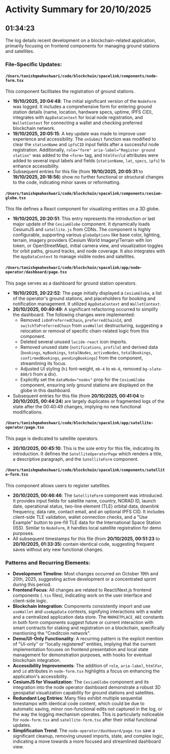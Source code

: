 # Activity Summary for 20/10/2025

## 01:34:23
The log details recent development on a blockchain-related application, primarily focusing on frontend components for managing ground stations and satellites.

### File-Specific Updates:

#### `/Users/tanishqmaheshwari/code/blockchain/spacelink/components/node-form.tsx`
This component facilitates the registration of ground stations.
*   **19/10/2025, 20:04:48**: The initial significant version of the `NodeForm` was logged. It includes a comprehensive form for entering ground station details (name, location, hardware specs, uptime, IPFS CID), integrates with `AppDataContext` for local node registration, and `WalletContext` for connecting a wallet and checking preferred blockchain network.
*   **19/10/2025, 20:05:15**: A key update was made to improve user experience and accessibility. The `onSubmit` function was modified to clear the `stationName` and `ipfsCID` input fields after a successful node registration. Additionally, `role="form" aria-label="Register ground station"` was added to the `<form>` tag, and `htmlFor`/`id` attributes were added to several input labels and fields (`stationName`, `lat`, `specs`, `ipfs`) to enhance accessibility.
*   Subsequent entries for this file (from **19/10/2025, 20:05:31** to **19/10/2025, 20:18:56**) show no further functional or structural changes to the code, indicating minor saves or reformatting.

#### `/Users/tanishqmaheshwari/code/blockchain/spacelink/components/cesium-globe.tsx`
This file defines a React component for visualizing entities on a 3D globe.
*   **19/10/2025, 20:20:51**: This entry represents the introduction or last major update of the `CesiumGlobe` component. It dynamically loads CesiumJS and `satellite.js` from CDNs. The component is highly configurable, supporting various `globeOptions` like base color, lighting, terrain, imagery providers (Cesium World Imagery/Terrain with Ion token, or OpenStreetMap), initial camera view, and visualization toggles for orbit paths, ground tracks, and node coverage. It also integrates with the `AppDataContext` to manage visible nodes and satellites.

#### `/Users/tanishqmaheshwari/code/blockchain/spacelink/app/node-operator/dashboard/page.tsx`
This page serves as a dashboard for ground station operators.
*   **19/10/2025, 20:22:52**: The page initially displayed a `CesiumGlobe`, a list of the operator's ground stations, and placeholders for booking and notification management. It utilized `AppDataContext` and `WalletContext`.
*   **20/10/2025, 00:40:49**: A significant refactoring occurred to simplify the dashboard. The following changes were implemented:
    *   Removed `isOnPreferredChain`, `preferredChainId`, and `switchToPreferredChain` from `useWallet` destructuring, suggesting a relocation or removal of specific chain-related logic from this component.
    *   Deleted several unused `lucide-react` icon imports.
    *   Removed unused state (`notifications`, `profile`) and derived data (`bookings`, `myBookings`, `totalNodes`, `activeNodes`, `totalBookings`, `confirmedBookings`, `pendingBookings`) from the component, streamlining its focus.
    *   Adjusted UI styling (`h1` font-weight, `mb-4` to `mb-6`, removed `bg-slate-800/5` from a div).
    *   Explicitly set the `dataMode="nodes"` prop for the `CesiumGlobe` component, ensuring only ground stations are displayed on the globe in this dashboard.
*   Subsequent entries for this file (from **20/10/2025, 00:41:04** to **20/10/2025, 00:44:24**) are largely duplicates or fragmented logs of the state after the 00:40:49 changes, implying no new functional modifications.

#### `/Users/tanishqmaheshwari/code/blockchain/spacelink/app/satellite-operator/page.tsx`
This page is dedicated to satellite operators.
*   **20/10/2025, 00:45:10**: This is the sole entry for this file, indicating its introduction. It defines the `SatelliteOperatorPage` which renders a title, a descriptive paragraph, and the `SatelliteForm` component.

#### `/Users/tanishqmaheshwari/code/blockchain/spacelink/components/satellite-form.tsx`
This component allows users to register satellites.
*   **20/10/2025, 00:46:46**: The `SatelliteForm` component was introduced. It provides input fields for satellite name, country, NORAD ID, launch date, operational status, two-line element (TLE) orbital data, downlink frequency, data rate, contact email, and an optional IPFS CID. It includes client-side TLE validation, wallet connection checks, and a "Use Example" button to pre-fill TLE data for the International Space Station (ISS). Similar to `NodeForm`, it handles local satellite registration for demo purposes.
*   All subsequent timestamps for this file (from **20/10/2025, 00:51:23** to **20/10/2025, 01:33:35**) contain identical code, suggesting frequent saves without any new functional changes.

### Patterns and Recurring Elements:
*   **Development Timeline**: Most changes occurred on October 19th and 20th, 2025, suggesting active development or a concentrated sprint during this period.
*   **Frontend Focus**: All changes are related to React/Next.js frontend components (`.tsx` files), indicating work on the user interface and client-side logic.
*   **Blockchain Integration**: Components consistently import and use `useWallet` and `useAppData` contexts, signifying interactions with a wallet and a centralized application data store. The `MARKETPLACE_ABI` constants in both form components suggest future or current interaction with smart contracts for staking and registration on a blockchain, specifically mentioning the "Creditcoin network".
*   **Demo/UI-Only Functionality**: A recurring pattern is the explicit mention of "UI-only" or "locally registered" entities, implying that the current implementation focuses on frontend presentation and local state management for demonstration purposes, with hooks for eventual blockchain integration.
*   **Accessibility Improvements**: The addition of `role`, `aria-label`, `htmlFor`, and `id` attributes in `node-form.tsx` highlights a focus on enhancing the application's accessibility.
*   **CesiumJS for Visualization**: The `CesiumGlobe` component and its integration into the node operator dashboard demonstrate a robust 3D geospatial visualization capability for ground stations and satellites.
*   **Redundant Log Entries**: Many files exhibit multiple sequential timestamps with identical code content, which could be due to automatic saving, minor non-functional edits not captured in the log, or the way the logging mechanism operates. This is particularly noticeable for `node-form.tsx` and `satellite-form.tsx` after their initial functional updates.
*   **Simplification Trend**: The `node-operator/dashboard/page.tsx` saw a significant cleanup, removing unused imports, state, and complex logic, indicating a move towards a more focused and streamlined dashboard view.